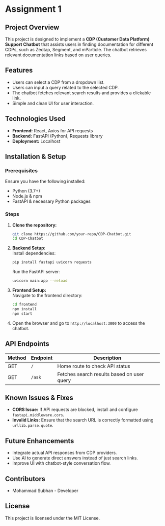 # Assignment 1

## Project Overview
This project is designed to implement a **CDP (Customer Data Platform) Support Chatbot** that assists users in finding documentation for different CDPs, such as Zeotap, Segment, and mParticle. The chatbot retrieves relevant documentation links based on user queries.

## Features
- Users can select a CDP from a dropdown list.
- Users can input a query related to the selected CDP.
- The chatbot fetches relevant search results and provides a clickable link.
- Simple and clean UI for user interaction.

## Technologies Used
- **Frontend:** React, Axios for API requests
- **Backend:** FastAPI (Python), Requests library
- **Deployment:** Localhost

## Installation & Setup
### Prerequisites
Ensure you have the following installed:
- Python (3.7+)
- Node.js & npm
- FastAPI & necessary Python packages

### Steps
1. **Clone the repository:**  
   ```bash
   git clone https://github.com/your-repo/CDP-Chatbot.git
   cd CDP-Chatbot
   ```
2. **Backend Setup:**  
   Install dependencies:
   ```bash
   pip install fastapi uvicorn requests
   ```
   Run the FastAPI server:
   ```bash
   uvicorn main:app --reload
   ```
3. **Frontend Setup:**  
   Navigate to the frontend directory:
   ```bash
   cd frontend
   npm install
   npm start
   ```
4. Open the browser and go to `http://localhost:3000` to access the chatbot.

## API Endpoints
| Method | Endpoint    | Description |
|--------|------------|-------------|
| GET    | `/`        | Home route to check API status |
| GET    | `/ask`     | Fetches search results based on user query |

## Known Issues & Fixes
- **CORS Issue:** If API requests are blocked, install and configure `fastapi.middleware.cors`.
- **Invalid Links:** Ensure that the search URL is correctly formatted using `urllib.parse.quote`.

## Future Enhancements
- Integrate actual API responses from CDP providers.
- Use AI to generate direct answers instead of just search links.
- Improve UI with chatbot-style conversation flow.

## Contributors
- Mohammad Subhan - Developer

## License
This project is licensed under the MIT License.

